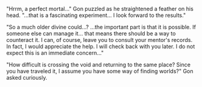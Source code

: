 "Hrrm, a perfect mortal..." Gon puzzled as he straightened a feather on his head. "...that is a fascinating experiment... I look forward to the results."

"So a much older divine could...? ...the important part is that it is possible. If someone else can manage it... that means there should be a way to counteract it. I can, of course, leave you to consult your mentor's records. In fact, I would appreciate the help. I will check back with you later. I do not expect this is an immediate concern..." 

"How difficult is crossing the void and returning to the same place? Since you have traveled it, I assume you have some way of finding worlds?" Gon asked curiously.